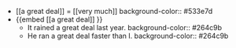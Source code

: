 - [[a great deal]] = [[very much]]
  background-color:: #533e7d
- {{embed [[a great deal]] }}
	- It rained a great deal last year.
	  background-color:: #264c9b
	- He ran a great deal faster than I.
	  background-color:: #264c9b